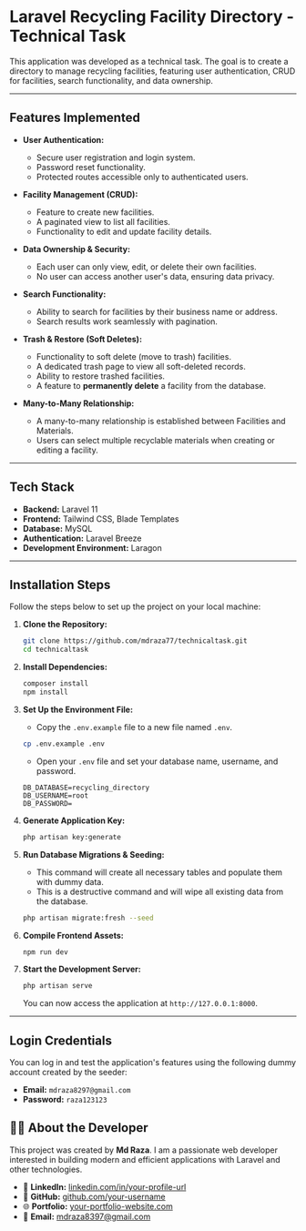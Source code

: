 # Laravel Recycling Facility Directory - Technical Task

This application was developed as a technical task. The goal is to create a directory to manage recycling facilities, featuring user authentication, CRUD for facilities, search functionality, and data ownership.



---

## Features Implemented

-   **User Authentication:**
    -   Secure user registration and login system.
    -   Password reset functionality.
    -   Protected routes accessible only to authenticated users.

-   **Facility Management (CRUD):**
    -   Feature to create new facilities.
    -   A paginated view to list all facilities.
    -   Functionality to edit and update facility details.

-   **Data Ownership & Security:**
    -   Each user can only view, edit, or delete their own facilities.
    -   No user can access another user's data, ensuring data privacy.

-   **Search Functionality:**
    -   Ability to search for facilities by their business name or address.
    -   Search results work seamlessly with pagination.

-   **Trash & Restore (Soft Deletes):**
    -   Functionality to soft delete (move to trash) facilities.
    -   A dedicated trash page to view all soft-deleted records.
    -   Ability to restore trashed facilities.
    -   A feature to **permanently delete** a facility from the database.

-   **Many-to-Many Relationship:**
    -   A many-to-many relationship is established between Facilities and Materials.
    -   Users can select multiple recyclable materials when creating or editing a facility.

---

## Tech Stack

-   **Backend:** Laravel 11
-   **Frontend:** Tailwind CSS, Blade Templates
-   **Database:** MySQL
-   **Authentication:** Laravel Breeze
-   **Development Environment:** Laragon

---

## Installation Steps

Follow the steps below to set up the project on your local machine:

1.  **Clone the Repository:**
    ```bash
    git clone https://github.com/mdraza77/technicaltask.git
    cd technicaltask
    ```

2.  **Install Dependencies:**
    ```bash
    composer install
    npm install
    ```

3.  **Set Up the Environment File:**
    -   Copy the `.env.example` file to a new file named `.env`.
    ```bash
    cp .env.example .env
    ```
    -   Open your `.env` file and set your database name, username, and password.
    ```
    DB_DATABASE=recycling_directory
    DB_USERNAME=root
    DB_PASSWORD=
    ```

4.  **Generate Application Key:**
    ```bash
    php artisan key:generate
    ```

5.  **Run Database Migrations & Seeding:**
    -   This command will create all necessary tables and populate them with dummy data.
    -   This is a destructive command and will wipe all existing data from the database.
    ```bash
    php artisan migrate:fresh --seed
    ```

6.  **Compile Frontend Assets:**
    ```bash
    npm run dev
    ```

7.  **Start the Development Server:**
    ```bash
    php artisan serve
    ```
    You can now access the application at `http://127.0.0.1:8000`.

---

## Login Credentials

You can log in and test the application's features using the following dummy account created by the seeder:

-   **Email:** `mdraza8297@gmail.com`
-   **Password:** `raza123123`

## 👨‍💻 About the Developer

This project was created by **Md Raza**. I am a passionate web developer interested in building modern and efficient applications with Laravel and other technologies.

- 🔗 **LinkedIn:** [linkedin.com/in/your-profile-url](https://www.linkedin.com/in/md-raza-web-developer/)
- 🐙 **GitHub:** [github.com/your-username](https://github.com/mdraza77)
- 🌐 **Portfolio:** [your-portfolio-website.com](https://mdraza77.github.io/Portfolio/)
- 📧 **Email:** [mdraza8397@gmail.com](mailto:mdraza8397@gmail.com)